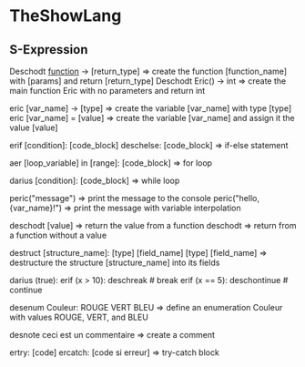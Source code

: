 # TheShowLang

## S-Expression

Deschodt [function](params) -> [return_type] => create the function [function_name] with [params] and return [return_type]
Deschodt Eric() -> int => create the main function Eric with no parameters and return int

eric [var_name] -> [type] => create the variable [var_name] with type [type]
eric [var_name] = [value] => create the variable [var_name] and assign it the value [value]

erif [condition]:
    [code_block]
deschelse:
    [code_block]
=> if-else statement

aer [loop_variable] in [range]:
    [code_block]
=> for loop

darius [condition]:
    [code_block]
=> while loop

peric("message") => print the message to the console
peric("hello, {var_name}!") => print the message with variable interpolation

deschodt [value] => return the value from a function
deschodt => return from a function without a value

destruct [structure_name]:
    [type] [field_name]
    [type] [field_name]
=> destructure the structure [structure_name] into its fields

darius (true):
    erif (x > 10):
        deschreak  # break
    erif (x == 5):
        deschontinue  # continue

desenum Couleur:
    ROUGE
    VERT
    BLEU
=> define an enumeration Couleur with values ROUGE, VERT, and BLEU

desnote ceci est un commentaire => create a comment

ertry:
    [code]
ercatch:
    [code si erreur]
=> try-catch block